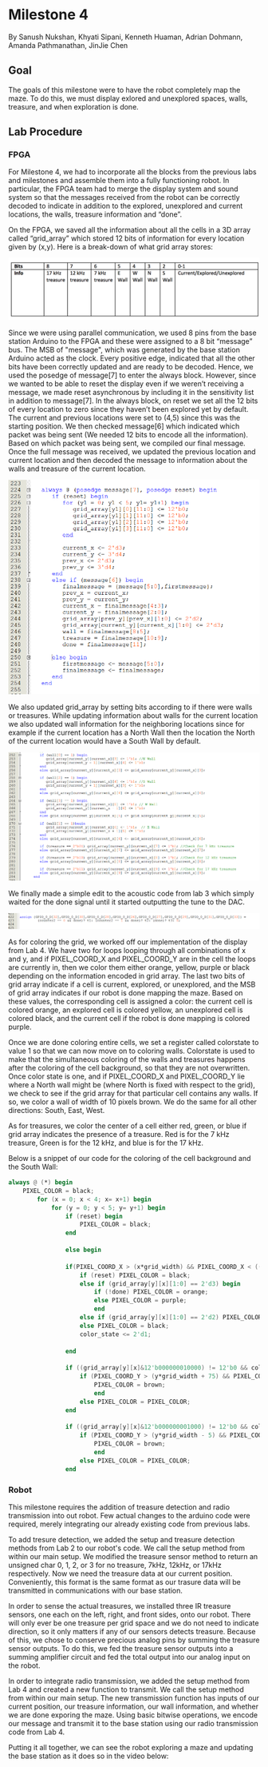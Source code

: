 # Milestone 4
By Sanush Nukshan, Khyati Sipani, Kenneth Huaman, Adrian Dohmann, Amanda Pathmanathan, JinJie Chen

## Goal
The goals of this milestone were to have the robot completely map the maze. To do this, we must display exlored and unexplored spaces, walls, treasure, and when exploration is done.

## Lab Procedure
### FPGA

For Milestone 4, we had to incorporate all the blocks from the previous labs and milestones and assemble them into a fully functioning robot. In particular, the FPGA team had to merge the display system and sound system so that the messages received from the robot can be correctly decoded to indicate in addition to the explored, unexplored and current locations, the walls, treasure information and “done”. 

On the FPGA, we saved all the information about all the cells in a 3D array called “grid_array” which stored 12 bits of information for every location given by (x,y). Here is a break-down of what grid array stores:

![](./image/Table.png)


Since we were using parallel communication, we used 8 pins from the base station Arduino to the FPGA and these were assigned to a 8 bit “message” bus. The MSB of "message", which was generated by the base station Arduino acted as the clock. Every positive edge, indicated that all the other bits have been correctly updated and are ready to be decoded. Hence, we used the posedge of message[7] to enter the always block. However, since we wanted to be able to reset the display even if we weren’t receiving a message, we made reset asynchronous by including it in the sensitivity list in addition to message[7].  In the always block, on reset we set all the 12 bits of every location to zero since they haven’t been explored yet by default. The current and previous locations were set to (4,5) since this was the starting position. We then checked message[6] which indicated which packet was being sent (We needed 12 bits to encode all the information). Based on which packet was being sent, we compiled our final message. Once the full message was received, we updated the previous location and current location and then decoded the message to information about the walls and treasure of the current location. 

![](./image/decode.PNG)

We also updated grid_array by setting bits according to if there were walls or treasures. While updating information about walls for the current location we also updated wall information for the neighboring locations since for example if the current location has a North Wall then the location the North of the current location would have a South Wall by default. 

![](./image/gridarray.PNG)

We finally made a simple edit to the acoustic code from lab 3 which simply waited for the done signal until it started outputting the tune to the DAC.  

![](./image/sound.PNG)

As for coloring the grid, we worked off our implementation of the display from Lab 4. We have two for loops looping through all combinations of x and y, and if PIXEL_COORD_X and PIXEL_COORD_Y are in the cell the loops are currently in, then we color them either orange, yellow, purple or black depending on the information encoded in grid array. The last two bits of grid array indicate if a cell is current, explored, or unexplored, and the MSB of grid array indicates if our robot is done mapping the maze. Based on these values, the corresponding cell is assigned a color: the current cell is colored orange, an explored cell is colored yellow, an unexplored cell is colored black, and the current cell if the robot is done mapping is colored purple.

Once we are done coloring entire cells, we set a register called colorstate to value 1 so that we can now move on to coloring walls. Colorstate is used to make that the simultaneous coloring of the walls and treasures happens after the coloring of the cell background, so that they are not overwritten. Once color state is one, and if PIXEL_COORD_X and PIXEL_COORD_Y lie where a North wall might be (where North is fixed with respect to the grid), we check to see if the grid array for that particular cell contains any walls. If so, we color a wall of width of 10 pixels brown. We do the same for all other directions: South, East, West.

As for treasures, we color the center of a cell either red, green, or blue if grid array indicates the presence of a treasure. Red is for the 7 kHz treasure, Green is for the 12 kHz, and blue is for the 17 kHz.

Below is a snippet of our code for the coloring of the cell background and the South Wall:

```Verilog
always @ (*) begin
	PIXEL_COLOR = black;
		for (x = 0; x < 4; x= x+1) begin
			for (y = 0; y < 5; y= y+1) begin
				if (reset) begin
					PIXEL_COLOR = black;
				end
				
				else begin

				if(PIXEL_COORD_X > (x*grid_width) && PIXEL_COORD_X < ((x+1)*grid_width) && PIXEL_COORD_Y > (y*grid_width) &&    PIXEL_COORD_Y < ((y+1)*grid_width)) begin
					if (reset) PIXEL_COLOR = black;
					else if (grid_array[y][x][1:0] == 2'd3) begin
						if (!done) PIXEL_COLOR = orange;
						else PIXEL_COLOR = purple;
						end
					else if (grid_array[y][x][1:0] == 2'd2) PIXEL_COLOR = yellow;
					else PIXEL_COLOR = black;
					color_state <= 2'd1;
				
				end
				
				if ((grid_array[y][x]&12'b000000010000) != 12'b0 && color_state==2'd1 ) begin
					if (PIXEL_COORD_Y > (y*grid_width + 75) && PIXEL_COORD_Y < (y*grid_width + 85) && PIXEL_COORD_X > (x*grid_width) && PIXEL_COORD_X < ((x+1)*grid_width )) begin
						PIXEL_COLOR = brown;
						end
					else PIXEL_COLOR = PIXEL_COLOR;
				end
				
				if ((grid_array[y][x]&12'b000000001000) != 12'b0 && color_state==2'd1 ) begin
					if (PIXEL_COORD_Y > (y*grid_width - 5) && PIXEL_COORD_Y < (y*grid_width + 5) && PIXEL_COORD_X > (x*grid_width) && PIXEL_COORD_X < ((x+1)*grid_width )) begin
						PIXEL_COLOR = brown;
						end
					else PIXEL_COLOR = PIXEL_COLOR;
				end
```


### Robot
This milestone requires the addition of treasure detection and radio transmission into out robot. Few actual changes to the arduino code were required, merely integrating our already existing code from previous labs. 

To add tresure detection, we added the setup and treasure detection methods from Lab 2 to our robot's code. We call the setup method from within our main setup. We modified the treasure sensor method to return an unsigned char 0, 1, 2, or 3 for no treasure, 7kHz, 12kHz, or 17kHz respectively. Now we need the treasure data at our current position. Conveniently, this format is the same format as our trasure data will be transmitted in communications with our base station.

In order to sense the actual treasures, we installed three IR treasure sensors, one each on the left, right, and front sides, onto our robot. There will only ever be one treasure per grid space and we do not need to indicate direction, so it only matters if any of our sensors detects treasure. Because of this, we chose to conserve precious analog pins by summing the treasure sensor outputs. To do this, we fed the treasure sensor outputs into a summing amplifier circuit and fed the total output into our analog input on the robot.

In order to integrate radio transmission, we added the setup method from Lab 4 and created a new function to transmit. We call the setup method from within our main setup. The new transmission function has inputs of our current position, our treasure information, our wall information, and whether we are done exporing the maze. Using basic bitwise operations, we encode our message and transmit it to the base station using our radio transmission code from Lab 4.

Putting it all together, we can see the robot exploring a maze and updating the base station as it does so in the video below:

